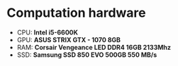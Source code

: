 # Computation hardware
- CPU: **Intel i5-6600K**
- GPU: **ASUS STRIX GTX - 1070 8GB**
- RAM: **Corsair Vengeance LED DDR4 16GB 2133Mhz**
- SSD: **Samsung SSD 850 EVO 500GB 550 MB/s**
